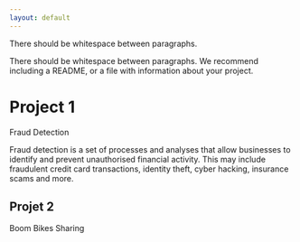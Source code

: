 ```yaml
---
layout: default
---
```


There should be whitespace between paragraphs.

There should be whitespace between paragraphs. We recommend including a README, or a file with information about your project.

# Project 1

Fraud Detection


Fraud detection is a set of processes and analyses that allow businesses to identify and prevent unauthorised financial activity. This may include fraudulent credit card transactions, identity theft, cyber hacking, insurance scams and more.

## Projet 2

Boom Bikes Sharing
